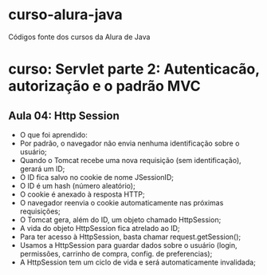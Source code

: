 # curso-alura-java
Códigos fonte dos cursos da Alura de Java

# curso: Servlet parte 2: Autenticacão, autorização e o padrão MVC
## Aula 04: Http Session
- O que foi aprendido: 
- Por padrão, o navegador não envia nenhuma identificação sobre o usuário;
- Quando o Tomcat recebe uma nova requisição (sem identificação), gerará um ID;
- O ID fica salvo no cookie de nome JSessionID; 
- O ID é um hash (número aleatório);
- O cookie é anexado à resposta HTTP;
- O navegador reenvia o cookie automaticamente nas próximas requisições;
- O Tomcat gera, além do ID, um objeto chamado HttpSession;
- A vida do objeto HttpSession fica atrelado ao ID;
- Para ter acesso à HttpSession, basta chamar request.getSession();
- Usamos a HttpSession para guardar dados sobre o usuário (login, permissões, carrinho de compra, config. de preferencias);
- A HttpSession tem um ciclo de vida e será automaticamente invalidada;

